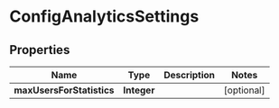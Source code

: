 
# ConfigAnalyticsSettings

## Properties
Name | Type | Description | Notes
------------ | ------------- | ------------- | -------------
**maxUsersForStatistics** | **Integer** |  |  [optional]



